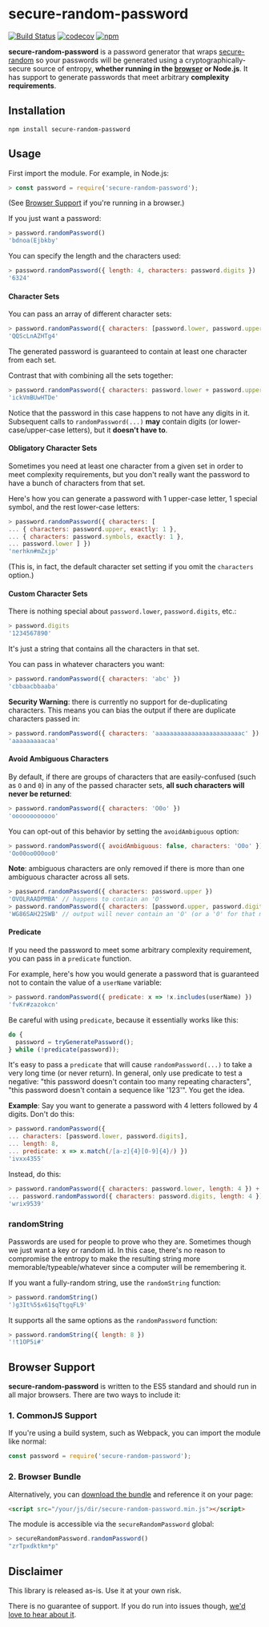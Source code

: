 # secure-random-password

[![Build Status](https://travis-ci.org/rackerlabs/secure-random-password.svg?branch=master)](https://travis-ci.org/rackerlabs/secure-random-password) [![codecov](https://codecov.io/gh/rackerlabs/secure-random-password/branch/master/graph/badge.svg)](https://codecov.io/gh/rackerlabs/secure-random-password) [![npm](https://img.shields.io/npm/v/secure-random-password.svg)](https://www.npmjs.com/package/secure-random-password)

__secure-random-password__ is a password generator that wraps [secure-random](https://www.npmjs.com/package/secure-random) so your passwords will be generated using a cryptographically-secure source of entropy, __whether running in the [browser](#browser-support) or Node.js__. It has support to generate passwords that meet arbitrary __complexity requirements__.

## Installation

```
npm install secure-random-password
```

## Usage

First import the module. For example, in Node.js:

```javascript
> const password = require('secure-random-password');
```

(See [Browser Support](#browser-support) if you're running in a browser.)

If you just want a password:

```javascript
> password.randomPassword()
'bdnoa(Ejbkby'
```

You can specify the length and the characters used:

```javascript
> password.randomPassword({ length: 4, characters: password.digits })
'6324'
```

#### Character Sets

You can pass an array of different character sets:

```javascript
> password.randomPassword({ characters: [password.lower, password.upper, password.digits] })
'QQScLnAZHTg4'
```

The generated password is guaranteed to contain at least one character from each set.

Contrast that with combining all the sets together:

```javascript
> password.randomPassword({ characters: password.lower + password.upper + password.digits })
'ickVmBUwHTDe'
```

Notice that the password in this case happens to not have any digits in it. Subsequent calls to `randomPassword(...)`  __may__ contain digits (or lower-case/upper-case letters), but it __doesn't have to__.

#### Obligatory Character Sets

Sometimes you need at least one character from a given set in order to meet complexity requirements, but you don't really want the password to have a bunch of characters from that set.

Here's how you can generate a password with 1 upper-case letter, 1 special symbol, and the rest lower-case letters:

```javascript
> password.randomPassword({ characters: [
... { characters: password.upper, exactly: 1 },
... { characters: password.symbols, exactly: 1 },
... password.lower ] })
'nerhkn#mZxjp'
```

(This is, in fact, the default character set setting if you omit the `characters` option.)

#### Custom Character Sets

There is nothing special about `password.lower`, `password.digits`, etc.:

```javascript
> password.digits
'1234567890'
```

It's just a string that contains all the characters in that set.

You can pass in whatever characters you want:

```javascript
> password.randomPassword({ characters: 'abc' })
'cbbaacbbaaba'
```

__Security Warning__: there is currently no support for de-duplicating characters. This means you can bias the output if there are duplicate characters passed in:

```javascript
> password.randomPassword({ characters: 'aaaaaaaaaaaaaaaaaaaaaaaac' })
'aaaaaaaaacaa'
```

#### Avoid Ambiguous Characters

By default, if there are groups of characters that are easily-confused (such as `O` and `0`) in any of the passed character sets, __all such characters will never be returned__:

```javascript
> password.randomPassword({ characters: 'O0o' })
'oooooooooooo'
```

You can opt-out of this behavior by setting the `avoidAmbiguous` option:

```javascript
> password.randomPassword({ avoidAmbiguous: false, characters: 'O0o' })
'Oo00oo0O0oo0'
```

__Note__: ambiguous characters are only removed if there is more than one ambiguous character across all sets.

```javascript
> password.randomPassword({ characters: password.upper })
'OVOLRAADPMBA' // happens to contain an 'O'
> password.randomPassword({ characters: [password.upper, password.digits] })
'WG86SAH22SWB' // output will never contain an 'O' (or a '0' for that matter)
```

#### Predicate

If you need the password to meet some arbitrary complexity requirement, you can pass in a `predicate` function.

For example, here's how you would generate a password that is guaranteed not to contain the value of a `userName` variable:

```javascript
> password.randomPassword({ predicate: x => !x.includes(userName) })
'fvKr#zazokcn'
```

Be careful with using `predicate`, because it essentially works like this:

```javascript
do {
  password = tryGeneratePassword();
} while (!predicate(password));
```

It's easy to pass a `predicate` that will cause `randomPassword(...)` to take a very long time (or never return). In general, only use predicate to test a negative: "this password doesn't contain too many repeating characters", "this password doesn't contain a sequence like '123'". You get the idea.

__Example__: Say you want to generate a password with 4 letters followed by 4 digits. Don't do this:

```javascript
> password.randomPassword({
... characters: [password.lower, password.digits],
... length: 8,
... predicate: x => x.match(/[a-z]{4}[0-9]{4}/) })
'ivxx4355'
```

Instead, do this:

```javascript
> password.randomPassword({ characters: password.lower, length: 4 }) +
... password.randomPassword({ characters: password.digits, length: 4 })
'wrix9539'
```

### randomString

Passwords are used for people to prove who they are. Sometimes though we just want a key or random id. In this case, there's no reason to compromise the entropy to make the resulting string more memorable/typeable/whatever since a computer will be remembering it.

If you want a fully-random string, use the `randomString` function:

```javascript
> password.randomString()
')g3It%5$x61$qTtgqFL9'
```

It supports all the same options as the `randomPassword` function:

```javascript
> password.randomString({ length: 8 })
'!t1OP5i#'
```

## Browser Support

__secure-random-password__ is written to the ES5 standard and should run in all major browsers. There are two ways to include it:

### 1. CommonJS Support

If you're using a build system, such as Webpack, you can import the module like normal:

```javascript
const password = require('secure-random-password');
```
### 2. Browser Bundle

Alternatively, you can [download the bundle](/dist/secure-random-password.min.js) and reference it on your page:

```html
<script src="/your/js/dir/secure-random-password.min.js"></script>
```

The module is accessible via the `secureRandomPassword` global:

```javascript
> secureRandomPassword.randomPassword()
"zrTpxdktkm*p"
```

## Disclaimer

This library is released as-is. Use it at your own risk.

There is no guarantee of support. If you do run into issues though, [we'd love to hear about it](/../../issues).
